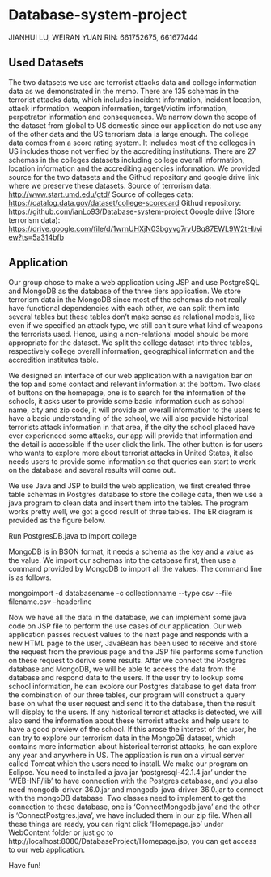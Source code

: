 # Database-system-project
JIANHUI LU, WEIRAN YUAN
RIN: 661752675, 661677444

## Used Datasets

The two datasets we use are terrorist attacks data and college information data as we demonstrated in the memo. There are 135 schemas in the terrorist attacks data, which includes incident information, incident location, attack information, weapon information, target/victim information, perpetrator information and consequences. We narrow down the scope of the dataset from global to US domestic since our application do not use any of the other data and the US terrorism data is large enough. The college data comes from a score rating system. It includes most of the colleges in US includes those not verified by the accrediting institutions. There are 27 schemas in the colleges datasets including college overall information, location information and the accrediting agencies information. We provided source for the two datasets and the Githud repository and google drive link where we preserve these datasets.
Source of terrorism data: http://www.start.umd.edu/gtd/
Source of colleges data: https://catalog.data.gov/dataset/college-scorecard
Githud repository: https://github.com/ianLo93/Database-system-project
Google drive (Store terrorism data): 
https://drive.google.com/file/d/1wrnUHXjN03bgyvg7ryUBq87EWL9W2tHl/view?ts=5a314bfb

## Application
Our group chose to make a web application using JSP and use PostgreSQL and MongoDB as the database of the three tiers application. We store terrorism data in the MongoDB since most of the schemas do not really have functional dependencies with each other, we can split them into several tables but these tables don’t make sense as relational models, like even if we specified an attack type, we still can’t sure what kind of weapons the terrorists used. Hence, using a non-relational model should be more appropriate for the dataset. We split the college dataset into three tables, respectively college overall information, geographical information and the accredition institutes table. 

We designed an interface of our web application with a navigation bar on the top and some contact and relevant information at the bottom. Two class of buttons on the homepage, one is to search for the information of the schools, it asks user to provide some basic information such as school name, city and zip code, it will provide an overall information to the users to have a basic understanding of the school, we will also provide historical terrorists attack information in that area, if the city the school placed have ever experienced some attacks, our app will provide that information and the detail is accessible if the user click the link. The other button is for users who wants to explore more about terrorist attacks in United States, it also needs users to provide some information so that queries can start to work on the database and several results will come out. 

We use Java and JSP to build the web application, we first created three table schemas in Postgres database to store the college data, then we use a java program to clean data and insert them into the tables. The program works pretty well, we got a good result of three tables. The ER diagram is provided as the figure below.

Run PostgresDB.java to import college
 
MongoDB is in BSON format, it needs a schema as the key and a value as the value. We import our schemas into the database first, then use a command provided by MongoDB to import all the values. The command line is as follows.

mongoimport -d databasename -c collectionname --type csv --file filename.csv –headerline

Now we have all the data in the database, we can implement some java code on JSP file to perform the use cases of our application. Our web application passes request values to the next page and responds with a new HTML page to the user, JavaBean has been used to receive and store the request from the previous page and the JSP file performs some function on these request to derive some results. After we connect the Postgres database and MongoDB, we will be able to access the data from the database and respond data to the users. If the user try to lookup some school information, he can explore our Postgres database to get data from the combination of our three tables, our program will construct a query base on what the user request and send it to the database, then the result will display to the users. If any historical terrorist attacks is detected, we will also send the information about these terrorist attacks and help users to have a good preview of the school. If this arose the interest of the user, he can try to explore our terrorism data in the MongoDB dataset, which contains more information about historical terrorist attacks, he can explore any year and anywhere in US.
The application is run on a virtual server called Tomcat which the users need to install. We make our program on Eclipse. You need to installed a java jar ‘postgresql-42.1.4.jar’ under the ‘WEB-INF/lib’ to have connection with the Postgres database, and you also need mongodb-driver-36.0.jar and mongodb-java-driver-36.0.jar to connect with the mongoDB database. Two classes need to implement to get the connection to these database, one is ‘ConnectMongodb.java’ and the other is ‘ConnectPostgres.java’, we have included them in our zip file. When all these things are ready, you can right click ‘Homepage.jsp’ under WebContent folder or just go to http://localhost:8080/DatabaseProject/Homepage.jsp, you can get access to our web application. 

Have fun!
